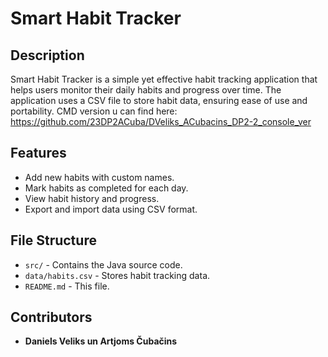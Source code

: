 # Smart Habit Tracker

## Description
Smart Habit Tracker is a simple yet effective habit tracking application that helps users monitor their daily habits and progress over time. The application uses a CSV file to store habit data, ensuring ease of use and portability.
CMD version u can find here: https://github.com/23DP2ACuba/DVeliks_ACubacins_DP2-2_console_ver

## Features
- Add new habits with custom names.
- Mark habits as completed for each day.
- View habit history and progress.
- Export and import data using CSV format.


## File Structure
- `src/` - Contains the Java source code.
- `data/habits.csv` - Stores habit tracking data.
- `README.md` - This file.


## Contributors
- **Daniels Veliks un Artjoms Čubačins**


